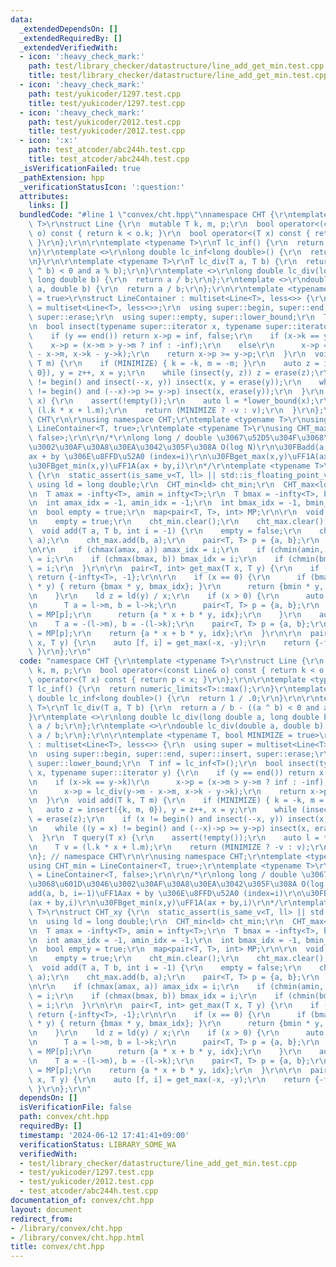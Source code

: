```yaml
---
data:
  _extendedDependsOn: []
  _extendedRequiredBy: []
  _extendedVerifiedWith:
  - icon: ':heavy_check_mark:'
    path: test/library_checker/datastructure/line_add_get_min.test.cpp
    title: test/library_checker/datastructure/line_add_get_min.test.cpp
  - icon: ':heavy_check_mark:'
    path: test/yukicoder/1297.test.cpp
    title: test/yukicoder/1297.test.cpp
  - icon: ':heavy_check_mark:'
    path: test/yukicoder/2012.test.cpp
    title: test/yukicoder/2012.test.cpp
  - icon: ':x:'
    path: test_atcoder/abc244h.test.cpp
    title: test_atcoder/abc244h.test.cpp
  _isVerificationFailed: true
  _pathExtension: hpp
  _verificationStatusIcon: ':question:'
  attributes:
    links: []
  bundledCode: "#line 1 \"convex/cht.hpp\"\nnamespace CHT {\r\ntemplate <typename\
    \ T>\r\nstruct Line {\r\n  mutable T k, m, p;\r\n  bool operator<(const Line&\
    \ o) const { return k < o.k; }\r\n  bool operator<(T x) const { return p < x;\
    \ }\r\n};\r\n\r\ntemplate <typename T>\r\nT lc_inf() {\r\n  return numeric_limits<T>::max();\r\
    \n}\r\ntemplate <>\r\nlong double lc_inf<long double>() {\r\n  return 1 / .0;\r\
    \n}\r\n\r\ntemplate <typename T>\r\nT lc_div(T a, T b) {\r\n  return a / b - ((a\
    \ ^ b) < 0 and a % b);\r\n}\r\ntemplate <>\r\nlong double lc_div(long double a,\
    \ long double b) {\r\n  return a / b;\r\n};\r\ntemplate <>\r\ndouble lc_div(double\
    \ a, double b) {\r\n  return a / b;\r\n};\r\n\r\ntemplate <typename T, bool MINIMIZE\
    \ = true>\r\nstruct LineContainer : multiset<Line<T>, less<>> {\r\n  using super\
    \ = multiset<Line<T>, less<>>;\r\n  using super::begin, super::end, super::insert,\
    \ super::erase;\r\n  using super::empty, super::lower_bound;\r\n  T inf = lc_inf<T>();\r\
    \n  bool insect(typename super::iterator x, typename super::iterator y) {\r\n\
    \    if (y == end()) return x->p = inf, false;\r\n    if (x->k == y->k)\r\n  \
    \    x->p = (x->m > y->m ? inf : -inf);\r\n    else\r\n      x->p = lc_div(y->m\
    \ - x->m, x->k - y->k);\r\n    return x->p >= y->p;\r\n  }\r\n  void add(T k,\
    \ T m) {\r\n    if (MINIMIZE) { k = -k, m = -m; }\r\n    auto z = insert({k, m,\
    \ 0}), y = z++, x = y;\r\n    while (insect(y, z)) z = erase(z);\r\n    if (x\
    \ != begin() and insect(--x, y)) insect(x, y = erase(y));\r\n    while ((y = x)\
    \ != begin() and (--x)->p >= y->p) insect(x, erase(y));\r\n  }\r\n  T query(T\
    \ x) {\r\n    assert(!empty());\r\n    auto l = *lower_bound(x);\r\n    T v =\
    \ (l.k * x + l.m);\r\n    return (MINIMIZE ? -v : v);\r\n  }\r\n};\r\n}; // namespace\
    \ CHT\r\n\r\nusing namespace CHT;\r\ntemplate <typename T>\r\nusing CHT_min =\
    \ LineContainer<T, true>;\r\ntemplate <typename T>\r\nusing CHT_max = LineContainer<T,\
    \ false>;\r\n\r\n/*\r\nlong long / double \u3067\u52D5\u304F\u3068\u601D\u3046\
    \u3002\u30AF\u30A8\u30EA\u3042\u305F\u308A O(log N)\r\n\u30FBadd(a, b, i=-1)\uFF1A\
    ax + by \u306E\u8FFD\u52A0 (index=i)\r\n\u30FBget_max(x,y)\uFF1A(ax + by,i)\r\n\
    \u30FBget_min(x,y)\uFF1A(ax + by,i)\r\n*/\r\ntemplate <typename T>\r\nstruct CHT_xy\
    \ {\r\n  static_assert(is_same_v<T, ll> || std::is_floating_point_v<T>);\r\n \
    \ using ld = long double;\r\n  CHT_min<ld> cht_min;\r\n  CHT_max<ld> cht_max;\r\
    \n  T amax = -infty<T>, amin = infty<T>;\r\n  T bmax = -infty<T>, bmin = infty<T>;\r\
    \n  int amax_idx = -1, amin_idx = -1;\r\n  int bmax_idx = -1, bmin_idx = -1;\r\
    \n  bool empty = true;\r\n  map<pair<T, T>, int> MP;\r\n\r\n  void clear() {\r\
    \n    empty = true;\r\n    cht_min.clear();\r\n    cht_max.clear();\r\n  }\r\n\
    \  void add(T a, T b, int i = -1) {\r\n    empty = false;\r\n    cht_min.add(b,\
    \ a);\r\n    cht_max.add(b, a);\r\n    pair<T, T> p = {a, b};\r\n    MP[p] = i;\r\
    \n\r\n    if (chmax(amax, a)) amax_idx = i;\r\n    if (chmin(amin, a)) amin_idx\
    \ = i;\r\n    if (chmax(bmax, b)) bmax_idx = i;\r\n    if (chmin(bmin, b)) bmin_idx\
    \ = i;\r\n  }\r\n\r\n  pair<T, int> get_max(T x, T y) {\r\n    if (cht_min.empty())\
    \ return {-infty<T>, -1};\r\n\r\n    if (x == 0) {\r\n      if (bmax * y > bmin\
    \ * y) { return {bmax * y, bmax_idx}; }\r\n      return {bmin * y, bmin_idx};\r\
    \n    }\r\n    ld z = ld(y) / x;\r\n    if (x > 0) {\r\n      auto l = cht_max.lower_bound(z);\r\
    \n      T a = l->m, b = l->k;\r\n      pair<T, T> p = {a, b};\r\n      int idx\
    \ = MP[p];\r\n      return {a * x + b * y, idx};\r\n    }\r\n    auto l = cht_min.lower_bound(z);\r\
    \n    T a = -(l->m), b = -(l->k);\r\n    pair<T, T> p = {a, b};\r\n    int idx\
    \ = MP[p];\r\n    return {a * x + b * y, idx};\r\n  }\r\n\r\n  pair<T, int> get_min(T\
    \ x, T y) {\r\n    auto [f, i] = get_max(-x, -y);\r\n    return {-f, i};\r\n \
    \ }\r\n};\r\n"
  code: "namespace CHT {\r\ntemplate <typename T>\r\nstruct Line {\r\n  mutable T\
    \ k, m, p;\r\n  bool operator<(const Line& o) const { return k < o.k; }\r\n  bool\
    \ operator<(T x) const { return p < x; }\r\n};\r\n\r\ntemplate <typename T>\r\n\
    T lc_inf() {\r\n  return numeric_limits<T>::max();\r\n}\r\ntemplate <>\r\nlong\
    \ double lc_inf<long double>() {\r\n  return 1 / .0;\r\n}\r\n\r\ntemplate <typename\
    \ T>\r\nT lc_div(T a, T b) {\r\n  return a / b - ((a ^ b) < 0 and a % b);\r\n\
    }\r\ntemplate <>\r\nlong double lc_div(long double a, long double b) {\r\n  return\
    \ a / b;\r\n};\r\ntemplate <>\r\ndouble lc_div(double a, double b) {\r\n  return\
    \ a / b;\r\n};\r\n\r\ntemplate <typename T, bool MINIMIZE = true>\r\nstruct LineContainer\
    \ : multiset<Line<T>, less<>> {\r\n  using super = multiset<Line<T>, less<>>;\r\
    \n  using super::begin, super::end, super::insert, super::erase;\r\n  using super::empty,\
    \ super::lower_bound;\r\n  T inf = lc_inf<T>();\r\n  bool insect(typename super::iterator\
    \ x, typename super::iterator y) {\r\n    if (y == end()) return x->p = inf, false;\r\
    \n    if (x->k == y->k)\r\n      x->p = (x->m > y->m ? inf : -inf);\r\n    else\r\
    \n      x->p = lc_div(y->m - x->m, x->k - y->k);\r\n    return x->p >= y->p;\r\
    \n  }\r\n  void add(T k, T m) {\r\n    if (MINIMIZE) { k = -k, m = -m; }\r\n \
    \   auto z = insert({k, m, 0}), y = z++, x = y;\r\n    while (insect(y, z)) z\
    \ = erase(z);\r\n    if (x != begin() and insect(--x, y)) insect(x, y = erase(y));\r\
    \n    while ((y = x) != begin() and (--x)->p >= y->p) insect(x, erase(y));\r\n\
    \  }\r\n  T query(T x) {\r\n    assert(!empty());\r\n    auto l = *lower_bound(x);\r\
    \n    T v = (l.k * x + l.m);\r\n    return (MINIMIZE ? -v : v);\r\n  }\r\n};\r\
    \n}; // namespace CHT\r\n\r\nusing namespace CHT;\r\ntemplate <typename T>\r\n\
    using CHT_min = LineContainer<T, true>;\r\ntemplate <typename T>\r\nusing CHT_max\
    \ = LineContainer<T, false>;\r\n\r\n/*\r\nlong long / double \u3067\u52D5\u304F\
    \u3068\u601D\u3046\u3002\u30AF\u30A8\u30EA\u3042\u305F\u308A O(log N)\r\n\u30FB\
    add(a, b, i=-1)\uFF1Aax + by \u306E\u8FFD\u52A0 (index=i)\r\n\u30FBget_max(x,y)\uFF1A\
    (ax + by,i)\r\n\u30FBget_min(x,y)\uFF1A(ax + by,i)\r\n*/\r\ntemplate <typename\
    \ T>\r\nstruct CHT_xy {\r\n  static_assert(is_same_v<T, ll> || std::is_floating_point_v<T>);\r\
    \n  using ld = long double;\r\n  CHT_min<ld> cht_min;\r\n  CHT_max<ld> cht_max;\r\
    \n  T amax = -infty<T>, amin = infty<T>;\r\n  T bmax = -infty<T>, bmin = infty<T>;\r\
    \n  int amax_idx = -1, amin_idx = -1;\r\n  int bmax_idx = -1, bmin_idx = -1;\r\
    \n  bool empty = true;\r\n  map<pair<T, T>, int> MP;\r\n\r\n  void clear() {\r\
    \n    empty = true;\r\n    cht_min.clear();\r\n    cht_max.clear();\r\n  }\r\n\
    \  void add(T a, T b, int i = -1) {\r\n    empty = false;\r\n    cht_min.add(b,\
    \ a);\r\n    cht_max.add(b, a);\r\n    pair<T, T> p = {a, b};\r\n    MP[p] = i;\r\
    \n\r\n    if (chmax(amax, a)) amax_idx = i;\r\n    if (chmin(amin, a)) amin_idx\
    \ = i;\r\n    if (chmax(bmax, b)) bmax_idx = i;\r\n    if (chmin(bmin, b)) bmin_idx\
    \ = i;\r\n  }\r\n\r\n  pair<T, int> get_max(T x, T y) {\r\n    if (cht_min.empty())\
    \ return {-infty<T>, -1};\r\n\r\n    if (x == 0) {\r\n      if (bmax * y > bmin\
    \ * y) { return {bmax * y, bmax_idx}; }\r\n      return {bmin * y, bmin_idx};\r\
    \n    }\r\n    ld z = ld(y) / x;\r\n    if (x > 0) {\r\n      auto l = cht_max.lower_bound(z);\r\
    \n      T a = l->m, b = l->k;\r\n      pair<T, T> p = {a, b};\r\n      int idx\
    \ = MP[p];\r\n      return {a * x + b * y, idx};\r\n    }\r\n    auto l = cht_min.lower_bound(z);\r\
    \n    T a = -(l->m), b = -(l->k);\r\n    pair<T, T> p = {a, b};\r\n    int idx\
    \ = MP[p];\r\n    return {a * x + b * y, idx};\r\n  }\r\n\r\n  pair<T, int> get_min(T\
    \ x, T y) {\r\n    auto [f, i] = get_max(-x, -y);\r\n    return {-f, i};\r\n \
    \ }\r\n};\r\n"
  dependsOn: []
  isVerificationFile: false
  path: convex/cht.hpp
  requiredBy: []
  timestamp: '2024-06-12 17:41:41+09:00'
  verificationStatus: LIBRARY_SOME_WA
  verifiedWith:
  - test/library_checker/datastructure/line_add_get_min.test.cpp
  - test/yukicoder/1297.test.cpp
  - test/yukicoder/2012.test.cpp
  - test_atcoder/abc244h.test.cpp
documentation_of: convex/cht.hpp
layout: document
redirect_from:
- /library/convex/cht.hpp
- /library/convex/cht.hpp.html
title: convex/cht.hpp
---
```

